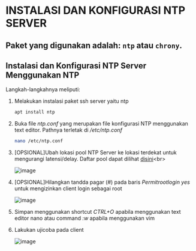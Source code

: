 <h1>INSTALASI DAN KONFIGURASI NTP SERVER</h1>

## Paket yang digunakan adalah: `ntp` atau `chrony`.

<h2>Instalasi dan Konfigurasi NTP Server Menggunakan NTP</h2>

Langkah-langkahnya meliputi:
1. Melakukan instalasi paket ssh server yaitu ntp
   ```sh
   apt install ntp
   ```

3. Buka file <i>ntp.conf</i> yang merupakan file konfigurasi NTP menggunakan text editor. Pathnya terletak di _/etc/ntp.conf_
   ```sh
   nano /etc/ntp.conf
   ```

5. [OPSIONAL]Ubah lokasi pool NTP Server ke lokasi terdekat untuk mengurangi latensi/delay. Daftar pool dapat dilihat [disini]([https://breakdance.github.io/breakdance/](https://support.ntp.org/Servers/NTPPoolServers))<br>

   ![image](https://github.com/rodipisroi/LinuxServer/assets/104636035/0f876066-289a-4355-bea7-2abbe1115c68)

6. [OPSIONAL]Hilangkan tandda pagar (#) pada baris _Permitrootlogin yes_ untuk mengizinkan client login sebagai root<br>
 
   ![image](https://github.com/rodipisroi/LinuxServer/assets/104636035/c32ec440-8378-45c7-9bab-3b2742214f4d)

7. Simpan menggunakan shortcut _CTRL+O_ apabila menggunakan text editor nano atau command _:w_ apabila menggunakan vim
8. Lakukan ujicoba pada client
   
   ![image](https://github.com/rodipisroi/LinuxServer/assets/104636035/538245ae-8b2e-428f-aa56-e165f45406d5)


